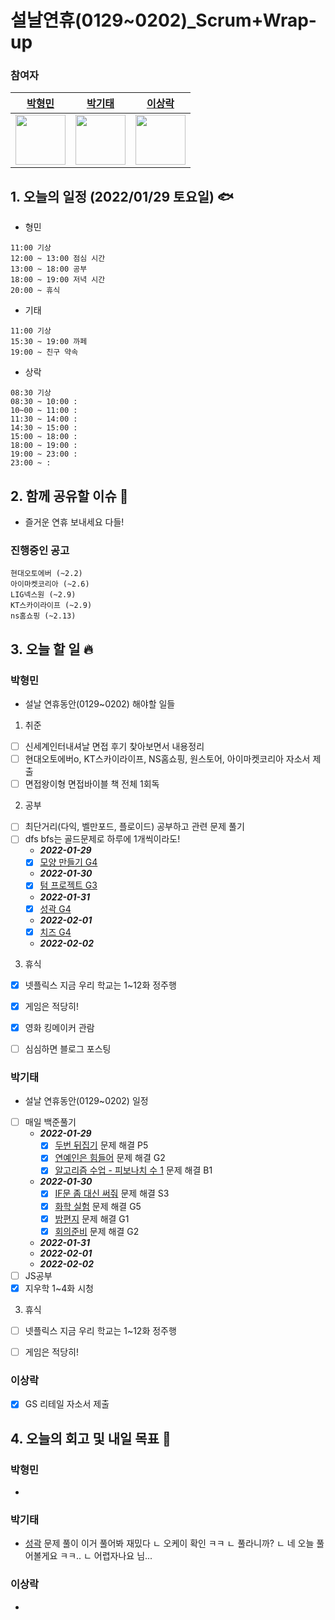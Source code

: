 # 설날연휴(0129~0202)_Scrum+Wrap-up

### 참여자

| [박형민](https://github.com/npnppn)  | [박기태](https://github.com/idiot-kitto)   | [이상락](https://github.com/SangRakee)  |
| :------: | :------: | :------:
|<img src="https://github.com/npnppn.png" width="80"> | <img src="https://github.com/idiot-kitto.png" width="80">|<img src="https://github.com/SangRakee.png" width="80">

## 1. 오늘의 일정 (2022/01/29 토요일) 🐟

- 형민
```
11:00 기상 
12:00 ~ 13:00 점심 시간
13:00 ~ 18:00 공부
18:00 ~ 19:00 저녁 시간
20:00 ~ 휴식 
```

- 기태
```
11:00 기상
15:30 ~ 19:00 까페
19:00 ~ 친구 약속
```

- 상락
```
08:30 기상
08:30 ~ 10:00 : 
10~00 ~ 11:00 : 
11:30 ~ 14:00 : 
14:30 ~ 15:00 : 
15:00 ~ 18:00 : 
18:00 ~ 19:00 : 
19:00 ~ 23:00 : 
23:00 ~ : 

```

## 2. 함께 공유할 이슈 💌
- 즐거운 연휴 보내세요 다들!

### 진행중인 공고
```
현대오토에버 (~2.2)
아이마켓코리아 (~2.6)
LIG넥스원 (~2.9)
KT스카이라이프 (~2.9)
ns홈쇼핑 (~2.13)
```



## 3. 오늘 할 일 🔥



### 박형민
- 설날 연휴동안(0129~0202) 해야할 일들
1. 취준
- [ ] 신세계인터내셔날 면접 후기 찾아보면서 내용정리
- [ ] 현대오토에버o, KT스카이라이프, NS홈쇼핑, 원스토어, 아이마켓코리아 자소서 제출
- [ ] 면접왕이형 면접바이블 책 전체 1회독

2. 공부
- [ ] 최단거리(다익, 벨만포드, 플로이드) 공부하고 관련 문제 풀기
- [ ] dfs bfs는 골드문제로 하루에 1개씩이라도!
    - ***2022-01-29***
    - [x] [모양 만들기 G4](https://www.acmicpc.net/problem/16932)
    - ***2022-01-30***
    - [x] [텀 프로젝트 G3](https://www.acmicpc.net/problem/9466)
    - ***2022-01-31***
    - [x] [성곽 G4](https://www.acmicpc.net/problem/2234)
    - ***2022-02-01***
    - [x] [치즈 G4](https://www.acmicpc.net/problem/2638)
    - ***2022-02-02***


3. 휴식
- [x] 넷플릭스 지금 우리 학교는 1~12화 정주행
- [x] 게임은 적당히!
- [x] 영화 킹메이커 관람
- [ ] 심심하면 블로그 포스팅


### 박기태

- 설날 연휴동안(0129~0202) 일정

- [ ] 매일 백준풀기
    - ***2022-01-29***
        - [x] [두번 뒤집기](https://www.acmicpc.net/problem/2505) 문제 해결 P5
        - [x] [연예인은 힘들어](https://www.acmicpc.net/problem/17270) 문제 해결 G2
        - [x] [알고리즘 수업 - 피보나치 수 1](https://www.acmicpc.net/problem/24416) 문제 해결 B1
    - ***2022-01-30***
        - [x] [IF문 좀 대신 써줘](https://www.acmicpc.net/problem/19637) 문제 해결 S3
        - [x] [화학 실험](https://www.acmicpc.net/problem/20311) 문제 해결 G5
        - [x] [밤편지](https://www.acmicpc.net/problem/23258) 문제 해결 G1
        - [x] [회의준비](https://www.acmicpc.net/problem/2610) 문제 해결 G2
    - ***2022-01-31***
    - ***2022-02-01***
    - ***2022-02-02***
- [ ] JS공부
- [x] 지우학 1~4화 시청

3. 휴식
- [ ] 넷플릭스 지금 우리 학교는 1~12화 정주행
- [ ] 게임은 적당히!


### 이상락
- [x] GS 리테일 자소서 제출


## 4. 오늘의 회고 및 내일 목표 🎈


    

### 박형민

- 

### 박기태

- [성곽](https://www.acmicpc.net/problem/2234) 문제 풀이 이거 풀어봐 재밌다
ㄴ 오케이 확인 ㅋㅋ
ㄴ 풀라니까?
ㄴ 네 오늘 풀어볼게요 ㅋㅋ..
ㄴ 어렵자나요 님...

### 이상락
- 
